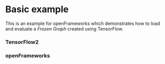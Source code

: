 # Basic example

This is an example for openFrameworks which demonstrates how to load and evaluate a _Frozen Graph_ created using TensorFlow.

### TensorFlow2


### openFrameworks
